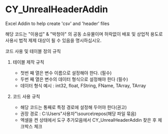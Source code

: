 # CY_UnrealHeaderAddin
Excel Addin to help create 'csv' and 'header' files

해당 코드는 "이용섭" & "박청아" 의 공동 소유물이며 허락없이 배포 및 상업적 용도로 사용시
법적 제제 대상이 될 수 있음을 명시하십시오.


코드 사용 및 테이블 정의 규칙

1. 테이블 제작 규칙
   -  첫번 째 열은 변수 이름으로 설정해야 한다. (필수)
   -  두번 째 열은 변수의 데이터 형식으로 설정해야 한다 (필수)
   -  데이터 형식 예시 : int32, float, FString, FName, TArray<int32>, TArray<FString>

2. 코드 사용 규칙
   -  해당 코드는 통째로 특정 경로에 설정해 두어야 한다(권고)
   -  권장 경로  :  C:\Users\"사용자"\source\repos\(해당 파일 묶음)
   -  엑셀을 켠 상태에서 도구 추가모음에서 CY_UnrealHeaderAddin 찾은 후 체크박스 체크
